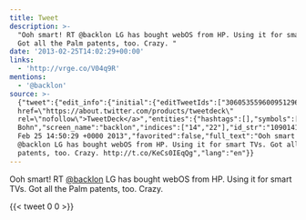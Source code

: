 ```yaml
---
title: Tweet
description: >-
  "Ooh smart! RT @backlon LG has bought webOS from HP. Using it for smart TVs.
  Got all the Palm patents, too. Crazy. "
date: '2013-02-25T14:02:29+00:00'
links:
  - 'http://vrge.co/V04q9R'
mentions:
  - '@backlon'
source: >-
  {"tweet":{"edit_info":{"initial":{"editTweetIds":["306053559600951296"],"editableUntil":"2013-02-25T15:50:29.466Z","editsRemaining":"5","isEditEligible":true}},"retweeted":false,"source":"<a
  href=\"https://about.twitter.com/products/tweetdeck\"
  rel=\"nofollow\">TweetDeck</a>","entities":{"hashtags":[],"symbols":[],"user_mentions":[{"name":"Dieter
  Bohn","screen_name":"backlon","indices":["14","22"],"id_str":"1090141","id":"1090141"}],"urls":[{"url":"http://t.co/KeCs0IEqQg","expanded_url":"http://vrge.co/V04q9R","display_url":"vrge.co/V04q9R","indices":["114","136"]}]},"display_text_range":["0","136"],"favorite_count":"0","id_str":"306053559600951296","truncated":false,"retweet_count":"0","id":"306053559600951296","possibly_sensitive":false,"created_at":"Mon
  Feb 25 14:50:29 +0000 2013","favorited":false,"full_text":"Ooh smart! RT
  @backlon LG has bought webOS from HP. Using it for smart TVs. Got all the Palm
  patents, too. Crazy. http://t.co/KeCs0IEqQg","lang":"en"}}
---
```

Ooh smart! RT [@backlon](https://twitter.com/@backlon) LG has bought webOS from HP. Using it for smart TVs. Got all the Palm patents, too. Crazy. 
    
{{< tweet 0 0 >}}
    
